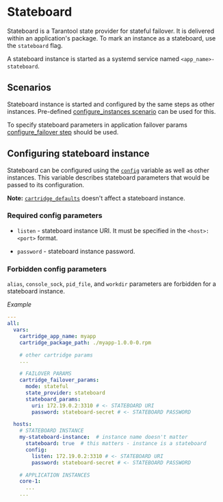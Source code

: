 # Stateboard

Stateboard is a Tarantool state provider for stateful failover.
It is delivered within an application's package.
To mark an instance as a stateboard, use the `stateboard` flag.

A stateboard instance is started as a systemd service named `<app_name>-stateboard`.

## Scenarios

Stateboard instance is started and configured by the same steps as other
instances.
Pre-defined [configure_instances scenario](/doc/scenario.md#scenarios)
can be used for this.

To specify stateboard parameters in application failover params
[configure_failover step](/doc/scenario.md#configure_failover) should be used.

## Configuring stateboard instance

Stateboard can be configured using the
[`config`](/doc/variables.md#instances-configuration)
variable as well as other instances.
This variable describes stateboard parameters that would be passed to its
configuration.

**Note:** [`cartridge_defaults`](/doc/variables.md#instances-configuration)
doesn't affect a stateboard instance.

### Required config parameters

* `listen` - stateboard instance URI.
  It must be specified in the `<host>:<port>` format.

* `password` - stateboard instance password.

### Forbidden config parameters

`alias`, `console_sock`, `pid_file`, and `workdir` parameters are forbidden
for a stateboard instance.

*Example*

```yaml
---
all:
  vars:
    cartridge_app_name: myapp
    cartridge_package_path: ./myapp-1.0.0-0.rpm

    # other cartridge params
    ...

    # FAILOVER PARAMS
    cartridge_failover_params:
      mode: stateful
      state_provider: stateboard
      stateboard_params:
        uri: 172.19.0.2:3310 # <- STATEBOARD URI
        password: stateboard-secret # <- STATEBOARD PASSWORD

  hosts:
    # STATEBOARD INSTANCE
    my-stateboard-instance:  # instance name doesn't matter
      stateboard: true  # this matters - instance is a stateboard
      config:
        listen: 172.19.0.2:3310 # <- STATEBOARD URI
        password: stateboard-secret # <- STATEBOARD PASSWORD

    # APPLICATION INSTANCES
    core-1:
      ...
    ...
```
